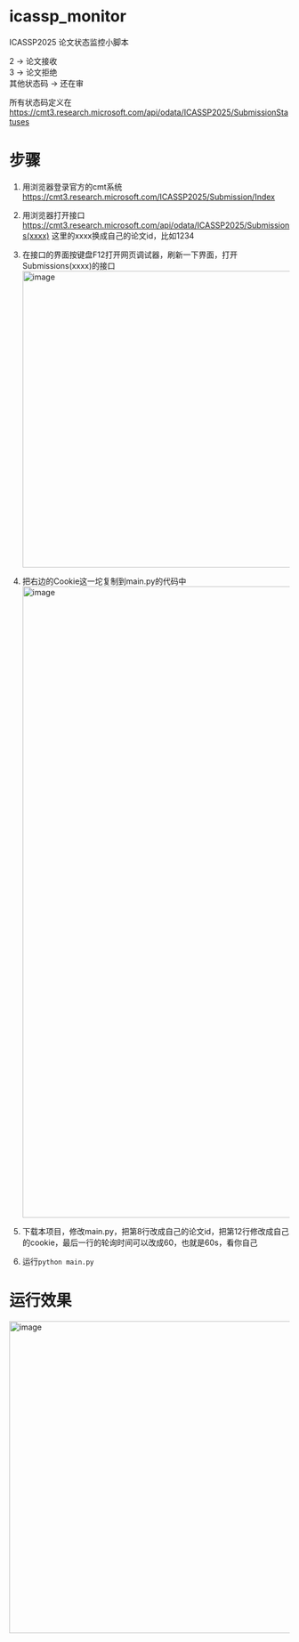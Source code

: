 # icassp_monitor
ICASSP2025 论文状态监控小脚本

2 -> 论文接收  
3 -> 论文拒绝  
其他状态码 -> 还在审  

所有状态码定义在 https://cmt3.research.microsoft.com/api/odata/ICASSP2025/SubmissionStatuses

# 步骤
1. 用浏览器登录官方的cmt系统 https://cmt3.research.microsoft.com/ICASSP2025/Submission/Index

2. 用浏览器打开接口 https://cmt3.research.microsoft.com/api/odata/ICASSP2025/Submissions(xxxx) 这里的xxxx换成自己的论文id，比如1234

3. 在接口的界面按键盘F12打开网页调试器，刷新一下界面，打开Submissions(xxxx)的接口
   <img width="533" alt="image" src="https://github.com/user-attachments/assets/6d92cbad-f59f-4fad-8b0a-6c0ced41d8ac" />

4. 把右边的Cookie这一坨复制到main.py的代码中
   <img width="1135" alt="image" src="https://github.com/user-attachments/assets/17b357a0-86aa-42ca-b9a7-dfde868b6439" />

5. 下载本项目，修改main.py，把第8行改成自己的论文id，把第12行修改成自己的cookie，最后一行的轮询时间可以改成60，也就是60s，看你自己

6. 运行`python main.py`

# 运行效果
<img width="561" alt="image" src="https://github.com/user-attachments/assets/8ba60b9d-1413-4951-acf9-9780bc06fe08" />
